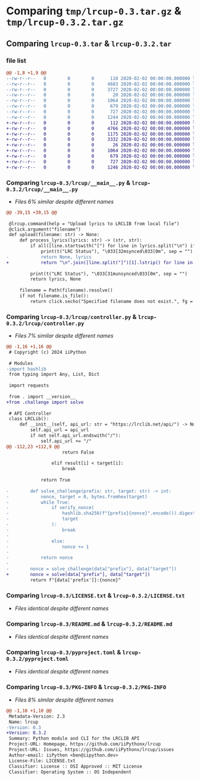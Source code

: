 # Comparing `tmp/lrcup-0.3.tar.gz` & `tmp/lrcup-0.3.2.tar.gz`

## Comparing `lrcup-0.3.tar` & `lrcup-0.3.2.tar`

### file list

```diff
@@ -1,8 +1,9 @@
--rw-r--r--   0        0        0      110 2020-02-02 00:00:00.000000 lrcup-0.3/lrcup/__init__.py
--rw-r--r--   0        0        0     4683 2020-02-02 00:00:00.000000 lrcup-0.3/lrcup/__main__.py
--rw-r--r--   0        0        0     3727 2020-02-02 00:00:00.000000 lrcup-0.3/lrcup/controller.py
--rw-r--r--   0        0        0       20 2020-02-02 00:00:00.000000 lrcup-0.3/.gitignore
--rw-r--r--   0        0        0     1064 2020-02-02 00:00:00.000000 lrcup-0.3/LICENSE.txt
--rw-r--r--   0        0        0      679 2020-02-02 00:00:00.000000 lrcup-0.3/README.md
--rw-r--r--   0        0        0      727 2020-02-02 00:00:00.000000 lrcup-0.3/pyproject.toml
--rw-r--r--   0        0        0     1244 2020-02-02 00:00:00.000000 lrcup-0.3/PKG-INFO
+-rw-r--r--   0        0        0      112 2020-02-02 00:00:00.000000 lrcup-0.3.2/lrcup/__init__.py
+-rw-r--r--   0        0        0     4766 2020-02-02 00:00:00.000000 lrcup-0.3.2/lrcup/__main__.py
+-rw-r--r--   0        0        0     1175 2020-02-02 00:00:00.000000 lrcup-0.3.2/lrcup/challenge.py
+-rw-r--r--   0        0        0     3332 2020-02-02 00:00:00.000000 lrcup-0.3.2/lrcup/controller.py
+-rw-r--r--   0        0        0       26 2020-02-02 00:00:00.000000 lrcup-0.3.2/.gitignore
+-rw-r--r--   0        0        0     1064 2020-02-02 00:00:00.000000 lrcup-0.3.2/LICENSE.txt
+-rw-r--r--   0        0        0      679 2020-02-02 00:00:00.000000 lrcup-0.3.2/README.md
+-rw-r--r--   0        0        0      727 2020-02-02 00:00:00.000000 lrcup-0.3.2/pyproject.toml
+-rw-r--r--   0        0        0     1246 2020-02-02 00:00:00.000000 lrcup-0.3.2/PKG-INFO
```

### Comparing `lrcup-0.3/lrcup/__main__.py` & `lrcup-0.3.2/lrcup/__main__.py`

 * *Files 6% similar despite different names*

```diff
@@ -39,15 +39,15 @@
 
 @lrcup.command(help = "Upload lyrics to LRCLIB from local file")
 @click.argument("filename")
 def upload(filename: str) -> None:
     def process_lyrics(lyrics: str) -> (str, str):
         if all([line.startswith("[") for line in lyrics.split("\n") if line.strip()]):
             print(t("LRC Status"), "\033[32msynced\033[0m", sep = "")
-            return None, lyrics
+            return "\n".join([line.split("]")[1].lstrip() for line in lyrics.split("\n") if line.strip()]), lyrics
 
         print(t("LRC Status"), "\033[31munsynced\033[0m", sep = "")
         return lyrics, None
 
     filename = Path(filename).resolve()
     if not filename.is_file():
         return click.secho("Specified filename does not exist.", fg = "red")
```

### Comparing `lrcup-0.3/lrcup/controller.py` & `lrcup-0.3.2/lrcup/controller.py`

 * *Files 7% similar despite different names*

```diff
@@ -1,16 +1,16 @@
 # Copyright (c) 2024 iiPython
 
 # Modules
-import hashlib
 from typing import Any, List, Dict
 
 import requests
 
 from . import __version__
+from .challenge import solve
 
 # API Controller
 class LRCLib():
     def __init__(self, api_url: str = "https://lrclib.net/api/") -> None:
         self.api_url = api_url
         if not self.api_url.endswith("/"):
             self.api_url += "/"
@@ -112,23 +112,9 @@
                     return False
 
                 elif result[i] < target[i]:
                     break
 
             return True
 
-        def solve_challenge(prefix: str, target: str) -> int:
-            nonce, target = 0, bytes.fromhex(target)
-            while True:
-                if verify_nonce(
-                    hashlib.sha256(f"{prefix}{nonce}".encode()).digest(),
-                    target
-                ):
-                    break
-
-                else:
-                    nonce += 1
-
-            return nonce
-
-        nonce = solve_challenge(data["prefix"], data["target"])
+        nonce = solve(data["prefix"], data["target"])
         return f"{data['prefix']}:{nonce}"
```

### Comparing `lrcup-0.3/LICENSE.txt` & `lrcup-0.3.2/LICENSE.txt`

 * *Files identical despite different names*

### Comparing `lrcup-0.3/README.md` & `lrcup-0.3.2/README.md`

 * *Files identical despite different names*

### Comparing `lrcup-0.3/pyproject.toml` & `lrcup-0.3.2/pyproject.toml`

 * *Files identical despite different names*

### Comparing `lrcup-0.3/PKG-INFO` & `lrcup-0.3.2/PKG-INFO`

 * *Files 8% similar despite different names*

```diff
@@ -1,10 +1,10 @@
 Metadata-Version: 2.3
 Name: lrcup
-Version: 0.3
+Version: 0.3.2
 Summary: Python module and CLI for the LRCLIB API
 Project-URL: Homepage, https://github.com/iiPythonx/lrcup
 Project-URL: Issues, https://github.com/iiPythonx/lrcup/issues
 Author-email: iiPython <ben@iipython.dev>
 License-File: LICENSE.txt
 Classifier: License :: OSI Approved :: MIT License
 Classifier: Operating System :: OS Independent
```

